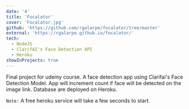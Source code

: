```yaml
---
date: '4'
title: 'Focalator'
cover: 'Focalator.jpg'
github: 'https://github.com/rgalarpe/focalator/tree/master'
external: 'https://rgalarpe.github.io/focalator/'
tech:
  - NodeJS
  - ClarifAI's Face Detection API
  - Heroku
showInProjects: true
---
```


Final project for udemy course. A face detection app using Clarifai's Face Detection Model. App will increment count if face will be detected on the image link. Database are deployed on Heroku.

`Note:` A free heroku service will take a few seconds to start.
